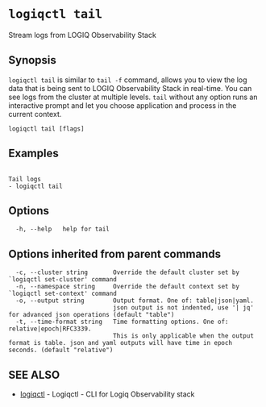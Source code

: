 # `logiqctl tail`

Stream logs from LOGIQ Observability Stack

## Synopsis


`logiqctl tail` is similar to `tail -f` command, allows you to view the log data that is being sent to LOGIQ Observability Stack in real-time. You can see logs from the cluster at multiple levels. `tail` without any option runs an interactive prompt and let you choose application and process in the current context. 


```
logiqctl tail [flags]
```

## Examples

```

Tail logs 
- logiqctl tail

```

## Options

```
  -h, --help   help for tail
```

## Options inherited from parent commands

```
  -c, --cluster string       Override the default cluster set by `logiqctl set-cluster' command
  -n, --namespace string     Override the default context set by `logiqctl set-context' command
  -o, --output string        Output format. One of: table|json|yaml. 
                             json output is not indented, use '| jq' for advanced json operations (default "table")
  -t, --time-format string   Time formatting options. One of: relative|epoch|RFC3339. 
                             This is only applicable when the output format is table. json and yaml outputs will have time in epoch seconds. (default "relative")
```

## SEE ALSO

* [logiqctl](/)	 - Logiqctl - CLI for Logiq Observability stack

